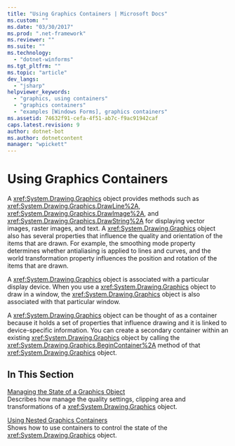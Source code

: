 ```yaml
---
title: "Using Graphics Containers | Microsoft Docs"
ms.custom: ""
ms.date: "03/30/2017"
ms.prod: ".net-framework"
ms.reviewer: ""
ms.suite: ""
ms.technology: 
  - "dotnet-winforms"
ms.tgt_pltfrm: ""
ms.topic: "article"
dev_langs: 
  - "jsharp"
helpviewer_keywords: 
  - "graphics, using containers"
  - "graphics containers"
  - "examples [Windows Forms], graphics containers"
ms.assetid: 74632f91-cefa-4f51-ab7c-f9ac91942caf
caps.latest.revision: 9
author: dotnet-bot
ms.author: dotnetcontent
manager: "wpickett"
---
```

# Using Graphics Containers
A <xref:System.Drawing.Graphics> object provides methods such as <xref:System.Drawing.Graphics.DrawLine%2A>, <xref:System.Drawing.Graphics.DrawImage%2A>, and <xref:System.Drawing.Graphics.DrawString%2A> for displaying vector images, raster images, and text. A <xref:System.Drawing.Graphics> object also has several properties that influence the quality and orientation of the items that are drawn. For example, the smoothing mode property determines whether antialiasing is applied to lines and curves, and the world transformation property influences the position and rotation of the items that are drawn.  
  
 A <xref:System.Drawing.Graphics> object is associated with a particular display device. When you use a <xref:System.Drawing.Graphics> object to draw in a window, the <xref:System.Drawing.Graphics> object is also associated with that particular window.  
  
 A <xref:System.Drawing.Graphics> object can be thought of as a container because it holds a set of properties that influence drawing and it is linked to device-specific information. You can create a secondary container within an existing <xref:System.Drawing.Graphics> object by calling the <xref:System.Drawing.Graphics.BeginContainer%2A> method of that <xref:System.Drawing.Graphics> object.  
  
## In This Section  
 [Managing the State of a Graphics Object](../../../../docs/framework/winforms/advanced/managing-the-state-of-a-graphics-object.md)  
 Describes how manage the quality settings, clipping area and transformations of a <xref:System.Drawing.Graphics> object.  
  
 [Using Nested Graphics Containers](../../../../docs/framework/winforms/advanced/using-nested-graphics-containers.md)  
 Shows how to use containers to control the state of the <xref:System.Drawing.Graphics> object.